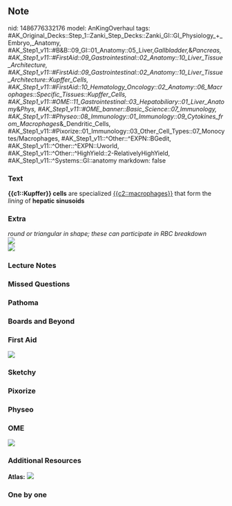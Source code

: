 ## Note
nid: 1486776332176
model: AnKingOverhaul
tags: #AK_Original_Decks::Step_1::Zanki_Step_Decks::Zanki_GI::GI_Physiology_+_Embryo,_Anatomy, #AK_Step1_v11::#B&B::09_GI::01_Anatomy::05_Liver,_Gallbladder,_&_Pancreas, #AK_Step1_v11::#FirstAid::09_Gastrointestinal::02_Anatomy::10_Liver_Tissue_Architecture, #AK_Step1_v11::#FirstAid::09_Gastrointestinal::02_Anatomy::10_Liver_Tissue_Architecture::Kupffer_Cells, #AK_Step1_v11::#FirstAid::10_Hematology_Oncology::02_Anatomy::06_Macrophages::Specific_Tissues::Kupffer_Cells, #AK_Step1_v11::#OME::11_Gastrointestinal::03_Hepatobiliary::01_Liver_Anatomy_&_Phys, #AK_Step1_v11::#OME_banner::Basic_Science::07_Immunology, #AK_Step1_v11::#Physeo::08_Immunology::01_Immunology::09_Cytokines_from_Macrophages_&_Dendritic_Cells, #AK_Step1_v11::#Pixorize::01_Immunology::03_Other_Cell_Types::07_Monocytes/Macrophages, #AK_Step1_v11::^Other::^EXPN::BGedit, #AK_Step1_v11::^Other::^EXPN::Uworld, #AK_Step1_v11::^Other::^HighYield::2-RelativelyHighYield, #AK_Step1_v11::^Systems::GI::anatomy
markdown: false

### Text
<div>
  <b>{{c1::Kupffer}} cells</b> are specialized
  <u>{{c2::macrophages}}</u> that form the <i>lining</i> of
  <b>hepatic sinusoids</b>
</div>

### Extra
<div>
  <i>round or triangular in shape; these can participate in RBC
  breakdown</i>
</div>
<div><img src="paste-472807179813226.jpg"></div>
<div><img src="paste-21427591839745.jpg"></div>

### Lecture Notes


### Missed Questions


### Pathoma


### Boards and Beyond


### First Aid
<img src="tmppiwy2p.png">

### Sketchy


### Pixorize


### Physeo


### OME
<div class="ome-widget">
  <a href=
  "https://onlinemeded.org/spa/immunology?ref=anki"><img src=
  "_OME_AnkiFlashcards_Topic_6.png"></a>
</div>

### Additional Resources
<b>Atlas:</b> <img src="tmpsWlDxw.png">

### One by one

